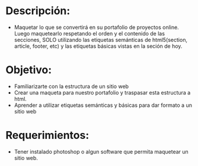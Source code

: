 # Descripción:

* Maquetar lo que se convertirá en su portafolio de proyectos online. Luego maquetearlo respetando el orden y el contenido de las secciones, SOLO utilizando las etiquetas semánticas de html5(section, article, footer, etc) y las etiquetas básicas vistas en la seción de hoy.

# Objetivo:

* Familiarizarte con la estructura de un sitio web
* Crear una maqueta para nuestro portafolio y traspasar esta estructura a html.
* Aprender a utilizar etiquetas semánticas y básicas para dar formato a un sitio web

# Requerimientos:

* Tener instalado photoshop o algun software que permita maquetear un sitio web.


